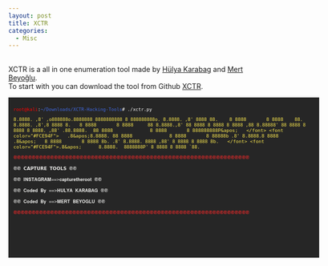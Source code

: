 ```yaml
---
layout: post
title: XCTR
categories:
  - Misc
---
```


<br>XCTR is a all in one enumeration tool made by [Hülya Karabag](https://www.instagram.com/tmrswrr/?hl=en) and [Mert Beyoğlu](https://www.instagram.com/mertbyo/?hl=en).
<br>To start with you can download the tool from Github [XCTR](https://github.com/capture0x/XCTR-Hacking-Tools).
<font size="1">
<div style="height:300px;width:600px;overflow:auto;background-color:#262626;color:White;scrollbar-base-color:gold;font-family:monospace;padding:10px;">
<p><font color="red">root@kali</font>:<font color="RoyalBlue">~/Downloads/XCTR-Hacking-Tools</font># ./xctr.py 

<font color="#FCE94F">`8.`8888.      ,8&apos;  ,o888888o.8888888 8888888888 8 888888888o.   </font>
<font color="#FCE94F"> `8.`8888.    ,8&apos;  8888     `88.    8 8888       8 8888    `88.  </font>
<font color="#FCE94F">  `8.`8888.  ,8&apos;,8 8888       `8.   8 8888       8 8888     `88  </font>
<font color="#FCE94F">   `8.`8888.,8&apos; 88 8888             8 8888       8 8888     ,88  </font>
<font color="#FCE94F">    `8.`88888&apos;  88 8888             8 8888       8 8888.   ,88&apos;  </font>
<font color="#FCE94F">    .88.`8888.  88 8888             8 8888       8 888888888P&apos;   </font>
<font color="#FCE94F">   .8&apos;`8.`8888. 88 8888             8 8888       8 8888`8b       </font>
<font color="#FCE94F">  .8&apos;  `8.`8888.`8 8888       .8&apos;   8 8888       8 8888 `8b.     </font>
<font color="#FCE94F"> .8&apos;    `8.`8888.  8888     ,88&apos;    8 8888       8 8888   `8b.   </font>
<font color="#FCE94F">.8&apos;      `8.`8888.  `8888888P&apos;      8 8888       8 8888     `88.                                                   </font>

<font color="#EF2929">֎֎֎֎֎֎֎֎֎֎֎֎֎֎֎֎֎֎֎֎֎֎֎֎֎֎֎֎֎֎֎֎֎֎֎֎֎֎֎֎֎֎֎֎֎֎֎֎֎֎֎֎֎֎֎֎֎֎֎֎֎֎֎֎</font>

<font color="#EEEEEC">֎֎                       𝗖𝗔𝗣𝗧𝗨𝗥𝗘 𝗧𝗢𝗢𝗟𝗦                        ֎֎</font>

<font color="#EEEEEC">֎֎                 𝐈𝐍𝐒𝐓𝐀𝐆𝐑𝐀𝐌==&gt;𝐜𝐚𝐩𝐭𝐮𝐫𝐞𝐭𝐡𝐞𝐫𝐨𝐨𝐭                 ֎֎</font>

<font color="#EEEEEC">֎֎                 𝐂𝐨𝐝𝐞𝐝 𝐁𝐲 ==&gt;𝐇𝐔𝐋𝐘𝐀 𝐊𝐀𝐑𝐀𝐁𝐀𝐆                  ֎֎</font>

<font color="#EEEEEC">֎֎                 𝐂𝐨𝐝𝐞𝐝 𝐁𝐲 ==&gt;𝐌𝐄𝐑𝐓 𝐁𝐄𝐘𝐎𝐆𝐋𝐔                   ֎֎</font>

<font color="#EF2929">֎֎֎֎֎֎֎֎֎֎֎֎֎֎֎֎֎֎֎֎֎֎֎֎֎֎֎֎֎֎֎֎֎֎֎֎֎֎֎֎֎֎֎֎֎֎֎֎֎֎֎֎֎֎֎֎֎֎֎֎֎֎֎֎</font>
  
</div>
</font>
